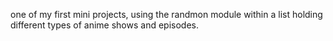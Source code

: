 one of my first mini projects, using the randmon module within a list holding different types of anime shows and episodes. 
